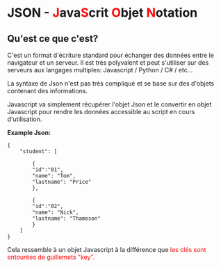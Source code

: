 # JSON - <span style="color:red">J</span>ava<span style="color:red">S</span>crit <span style="color:red">O</span>bjet <span style="color:red">N</span>otation

## Qu'est ce que c'est?

C'est un format d'écriture standard pour échanger des données entre le navigateur et un serveur. Il est très polyvalent et peut s'utiliser sur des serveurs aux langages multiples: Javascript / Python / C# / etc...

La syntaxe de Json n'est pas très compliqué et se base sur des d'objets contenant des informations.

Javascript va simplement récupérer l'objet Json et le convertir en objet Javascript pour rendre les données accessible au script en cours d'utilisation.

**Example Json:**

    {
        "student": [

            {
            "id":"01",
            "name": "Tom",
            "lastname": "Price"
            },

            {
            "id":"02",
            "name": "Nick",
            "lastname": "Thameson"
            }
        ]
    }

Cela ressemble à un objet Javascript à la différence que <span style="color:red">les clés sont entourées de guillemets "key".</span>
